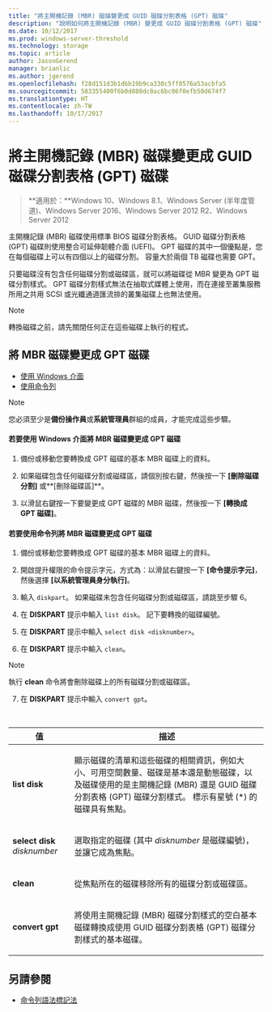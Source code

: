 ```yaml
---
title: "將主開機記錄 (MBR) 磁碟變更成 GUID 磁碟分割表格 (GPT) 磁碟"
description: "說明如何將主開機記錄 (MBR) 變更成 GUID 磁碟分割表格 (GPT) 磁碟"
ms.date: 10/12/2017
ms.prod: windows-server-threshold
ms.technology: storage
ms.topic: article
author: JasonGerend
manager: brianlic
ms.author: jgerend
ms.openlocfilehash: f28d151d3b1d6b19b9ca330c5ff8576a53acbfa5
ms.sourcegitcommit: 583355400f6b0d880dc0ac6bc06f0efb50d674f7
ms.translationtype: HT
ms.contentlocale: zh-TW
ms.lasthandoff: 10/17/2017
---
```

# <a name="change-a-master-boot-record-mbr-disk-into-a-guid-partition-table-gpt-disk"></a>將主開機記錄 (MBR) 磁碟變更成 GUID 磁碟分割表格 (GPT) 磁碟

> **適用於：**Windows 10、Windows 8.1、Windows Server (半年度管道)、Windows Server 2016、Windows Server 2012 R2、Windows Server 2012

主開機記錄 (MBR) 磁碟使用標準 BIOS 磁碟分割表格。 GUID 磁碟分割表格 (GPT) 磁碟則使用整合可延伸韌體介面 (UEFI)。 GPT 磁碟的其中一個優點是，您在每個磁碟上可以有四個以上的磁碟分割。 容量大於兩個 TB 磁碟也需要 GPT。

只要磁碟沒有包含任何磁碟分割或磁碟區，就可以將磁碟從 MBR 變更為 GPT 磁碟分割樣式。
GPT 磁碟分割樣式無法在抽取式媒體上使用，而在連接至叢集服務所用之共用 SCSI 或光纖通道匯流排的叢集磁碟上也無法使用。

> [!NOTE]
> 轉換磁碟之前，請先關閉任何正在這些磁碟上執行的程式。

## <a name="changing-an-mbr-disk-into-a-gpt-disk"></a>將 MBR 磁碟變更成 GPT 磁碟

-   [使用 Windows 介面](#BKMK_WINUI)
-   [使用命令列](#BKMK_CMD)

> [!NOTE]
> 您必須至少是**備份操作員**或**系統管理員**群組的成員，才能完成這些步驟。

<a id="BKMK_WINUI"></a>
#### <a name="to-change-an-mbr-disk-into-a-gpt-disk-using-the-windows-interface"></a>若要使用 Windows 介面將 MBR 磁碟變更成 GPT 磁碟

1.  備份或移動您要轉換成 GPT 磁碟的基本 MBR 磁碟上的資料。

2.  如果磁碟包含任何磁碟分割或磁碟區，請個別按右鍵，然後按一下 **\[刪除磁碟分割\]** 或**\[刪除磁碟區\]**。

3.  以滑鼠右鍵按一下要變更成 GPT 磁碟的 MBR 磁碟，然後按一下 **\[轉換成 GPT 磁碟\]**。

<a id="BKMK_CMD"></a>
#### <a name="to-change-an-mbr-disk-into-a-gpt-disk-using-a-command-line"></a>若要使用命令列將 MBR 磁碟變更成 GPT 磁碟

1.  備份或移動您要轉換成 GPT 磁碟的基本 MBR 磁碟上的資料。

2.  開啟提升權限的命令提示字元，方式為：以滑鼠右鍵按一下 **\[命令提示字元\]**，然後選擇 **\[以系統管理員身分執行\]**。

3. 輸入 `diskpart`。 如果磁碟未包含任何磁碟分割或磁碟區，請跳至步驟 6。

4.  在 **DISKPART** 提示中輸入 `list disk`。 記下要轉換的磁碟編號。

5.  在 **DISKPART** 提示中輸入 `select disk <disknumber>`。

6.  在 **DISKPART** 提示中輸入 `clean`。

> [!NOTE]
> 執行 **clean** 命令將會刪除磁碟上的所有磁碟分割或磁碟區。

7.  在 **DISKPART** 提示中輸入 `convert gpt`。

<br />

| 值  | 描述  |
| ----- | ----|
| <p>**list disk**</p> | <p>顯示磁碟的清單和這些磁碟的相關資訊，例如大小、可用空間數量、磁碟是基本還是動態磁碟，以及磁碟使用的是主開機記錄 (MBR) 還是 GUID 磁碟分割表格 (GPT) 磁碟分割樣式。 標示有星號 (*) 的磁碟具有焦點。</p> |
| <p>**select disk** <em>disknumber</em></p> | <p>選取指定的磁碟 (其中 <em>disknumber</em> 是磁碟編號)，並讓它成為焦點。</p> |
| <p>**clean**</p> | <p>從焦點所在的磁碟移除所有的磁碟分割或磁碟區。</p>  |
| <p>**convert gpt**</p>| <p>將使用主開機記錄 (MBR) 磁碟分割樣式的空白基本磁碟轉換成使用 GUID 磁碟分割表格 (GPT) 磁碟分割樣式的基本磁碟。</p> |

## <a name="see-also"></a>另請參閱

-   [命令列語法標記法](https://technet.microsoft.com/library/cc742449(v=ws.11).aspx)


